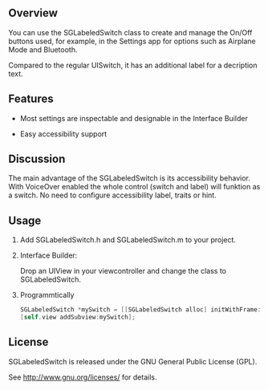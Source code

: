 ## Overview

You can use the SGLabeledSwitch class to create and manage the On/Off buttons used, for example,
in the Settings app for options such as Airplane Mode and Bluetooth. 

Compared to the regular UISwitch, it has an additional label for a decription text.

## Features

- Most settings are inspectable and designable in the Interface Builder

- Easy accessibility support

## Discussion

The main advantage of the SGLabeledSwitch is its accessibility behavior.
With VoiceOver enabled the whole control (switch and label) will funktion as a switch.
No need to configure accessibility label, traits or hint.

## Usage

1. Add SGLabeledSwitch.h and SGLabeledSwitch.m to your project.

2. Interface Builder:
    
    Drop an UIView in your viewcontroller and change the class to SGLabeledSwitch.

3. Programmtically

    ```objectivec
    SGLabeledSwitch *mySwitch = [[SGLabeledSwitch alloc] initWithFrame:myFrame];
    [self.view addSubview:mySwitch];
    ```

## License

SGLabeledSwitch is released under the GNU General Public License (GPL). 

See <http://www.gnu.org/licenses/> for details.
